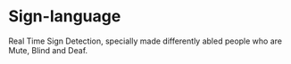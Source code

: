 # Sign-language
Real Time Sign Detection, specially made differently abled people who are Mute, Blind and Deaf.
